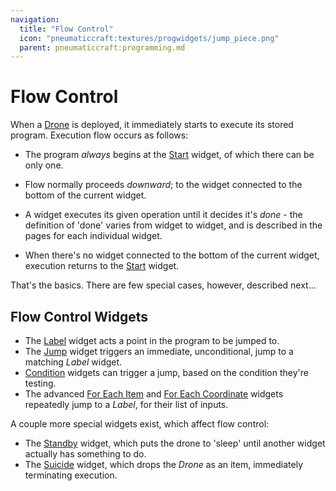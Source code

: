```yaml
---
navigation:
  title: "Flow Control"
  icon: "pneumaticcraft:textures/progwidgets/jump_piece.png"
  parent: pneumaticcraft:programming.md
---
```


# Flow Control

When a [Drone](../drone.md) is deployed, it immediately starts to execute its stored program. Execution flow occurs as follows:
- The program *always* begins at the [Start](./start.md) widget, of which there can be only one.
- Flow normally proceeds *downward*; to the widget connected to the bottom of the current widget.


- A widget executes its given operation until it decides it's *done* - the definition of 'done' varies from widget to widget, and is described in the pages for each individual widget.
- When there's no widget connected to the bottom of the current widget, execution returns to the [Start](./start.md) widget.

That's the basics. There are few special cases, however, described next...

## Flow Control Widgets


- The [Label](./label.md) widget acts a point in the program to be jumped to.
- The [Jump](./jump.md) widget triggers an immediate, unconditional, jump to a matching *Label* widget.
- [Condition](./conditions.md) widgets can trigger a jump, based on the condition they're testing.
- The advanced [For Each Item](./for_each_item.md) and [For Each Coordinate](./for_each_coordinate.md) widgets repeatedly jump to a *Label*, for their list of inputs.

A couple more special widgets exist, which affect flow control:
- The [Standby](./standby.md) widget, which puts the drone to 'sleep' until another widget actually has something to do.
- The [Suicide](./suicide.md) widget, which drops the *Drone* as an item, immediately terminating execution.

